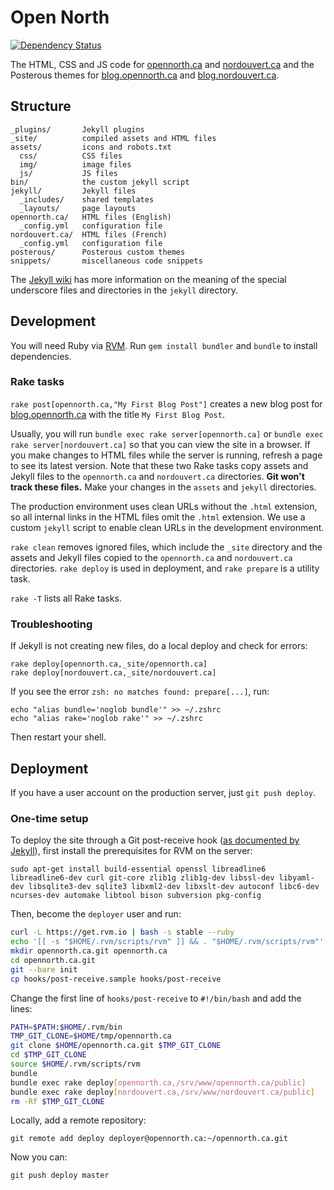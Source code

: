 # Open North

[![Dependency Status](https://gemnasium.com/opennorth/opennorth.ca.png)](https://gemnasium.com/opennorth/opennorth.ca)

The HTML, CSS and JS code for [opennorth.ca](http://opennorth.ca) and [nordouvert.ca](http://nordouvert.ca) and the Posterous themes for [blog.opennorth.ca](http://blog.opennorth.ca) and [blog.nordouvert.ca](http://blog.nordouvert.ca).

## Structure

    _plugins/       Jekyll plugins
    _site/          compiled assets and HTML files
    assets/         icons and robots.txt
      css/          CSS files
      img/          image files
      js/           JS files
    bin/            the custom jekyll script
    jekyll/         Jekyll files
      _includes/    shared templates
      _layouts/     page layouts
    opennorth.ca/   HTML files (English)
      _config.yml   configuration file
    nordouvert.ca/  HTML files (French)
      _config.yml   configuration file
    posterous/      Posterous custom themes
    snippets/       miscellaneous code snippets

The [Jekyll wiki](https://github.com/mojombo/jekyll/wiki) has more information on the meaning of the special underscore files and directories in the `jekyll` directory.

## Development

You will need Ruby via [RVM](https://rvm.io/). Run `gem install bundler` and `bundle` to install dependencies.

### Rake tasks

`rake post[opennorth.ca,"My First Blog Post"]` creates a new blog post for [blog.opennorth.ca](http://blog.opennorth.ca) with the title `My First Blog Post`.

Usually, you will run `bundle exec rake server[opennorth.ca]` or `bundle exec rake server[nordouvert.ca]` so that you can view the site in a browser. If you make changes to HTML files while the server is running, refresh a page to see its latest version. Note that these two Rake tasks copy assets and Jekyll files to the `opennorth.ca` and `nordouvert.ca` directories. **Git won't track these files.** Make your changes in the `assets` and `jekyll` directories.

The production environment uses clean URLs without the `.html` extension, so all internal links in the HTML files omit the `.html` extension. We use a custom `jekyll` script to enable clean URLs in the development environment.

`rake clean` removes ignored files, which include the `_site` directory and the assets and Jekyll files copied to the `opennorth.ca` and `nordouvert.ca` directories. `rake deploy` is used in deployment, and `rake prepare` is a utility task.

`rake -T` lists all Rake tasks.

### Troubleshooting

If Jekyll is not creating new files, do a local deploy and check for errors:

    rake deploy[opennorth.ca,_site/opennorth.ca]
    rake deploy[nordouvert.ca,_site/nordouvert.ca]

If you see the error `zsh: no matches found: prepare[...]`, run:

    echo "alias bundle='noglob bundle'" >> ~/.zshrc
    echo "alias rake='noglob rake'" >> ~/.zshrc

Then restart your shell.

## Deployment

If you have a user account on the production server, just `git push deploy`.

### One-time setup

To deploy the site through a Git post-receive hook ([as documented by Jekyll](https://github.com/mojombo/jekyll/wiki/Deployment)), first install the prerequisites for RVM on the server:

    sudo apt-get install build-essential openssl libreadline6 libreadline6-dev curl git-core zlib1g zlib1g-dev libssl-dev libyaml-dev libsqlite3-dev sqlite3 libxml2-dev libxslt-dev autoconf libc6-dev ncurses-dev automake libtool bison subversion pkg-config

Then, become the `deployer` user and run:

```bash
curl -L https://get.rvm.io | bash -s stable --ruby
echo '[[ -s "$HOME/.rvm/scripts/rvm" ]] && . "$HOME/.rvm/scripts/rvm"' >> ~/.bashrc
mkdir opennorth.ca.git opennorth.ca
cd opennorth.ca.git
git --bare init
cp hooks/post-receive.sample hooks/post-receive
```

Change the first line of `hooks/post-receive` to `#!/bin/bash` and add the lines:

```bash
PATH=$PATH:$HOME/.rvm/bin
TMP_GIT_CLONE=$HOME/tmp/opennorth.ca
git clone $HOME/opennorth.ca.git $TMP_GIT_CLONE
cd $TMP_GIT_CLONE
source $HOME/.rvm/scripts/rvm
bundle
bundle exec rake deploy[opennorth.ca,/srv/www/opennorth.ca/public]
bundle exec rake deploy[nordouvert.ca,/srv/www/nordouvert.ca/public]
rm -Rf $TMP_GIT_CLONE
```

Locally, add a remote repository:

    git remote add deploy deployer@opennorth.ca:~/opennorth.ca.git

Now you can:

    git push deploy master
